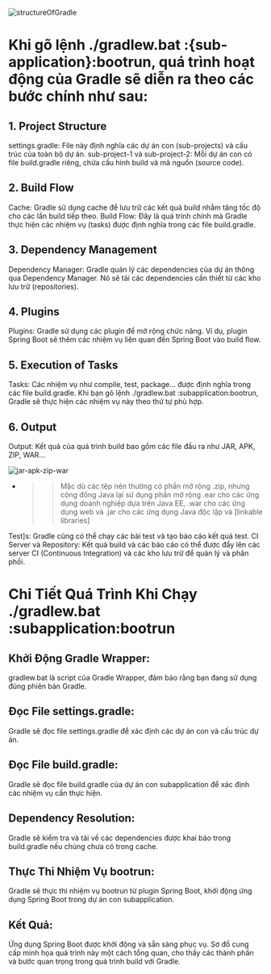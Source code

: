 ![structureOfGradle](https://docs.gradle.org/current/userguide/img/gradle-basic-2.png)

# Khi gõ lệnh ./gradlew.bat :{sub-application}:bootrun, quá trình hoạt động của Gradle sẽ diễn ra theo các bước chính như sau:

## 1. Project Structure
settings.gradle: File này định nghĩa các dự án con (sub-projects) và cấu trúc của toàn bộ dự án.
sub-project-1 và sub-project-2: Mỗi dự án con có file build.gradle riêng, chứa cấu hình build và mã nguồn (source code).
## 2. Build Flow
Cache: Gradle sử dụng cache để lưu trữ các kết quả build nhằm tăng tốc độ cho các lần build tiếp theo.
Build Flow: Đây là quá trình chính mà Gradle thực hiện các nhiệm vụ (tasks) được định nghĩa trong các file build.gradle.
## 3. Dependency Management
Dependency Manager: Gradle quản lý các dependencies của dự án thông qua Dependency Manager. Nó sẽ tải các dependencies cần thiết từ các kho lưu trữ (repositories).
## 4. Plugins
Plugins: Gradle sử dụng các plugin để mở rộng chức năng. Ví dụ, plugin Spring Boot sẽ thêm các nhiệm vụ liên quan đến Spring Boot vào build flow.
## 5. Execution of Tasks
Tasks: Các nhiệm vụ như compile, test, package... được định nghĩa trong các file build.gradle. Khi bạn gõ lệnh ./gradlew.bat :subapplication:bootrun, Gradle sẽ thực hiện các nhiệm vụ này theo thứ tự phù hợp.
## 6. Output
Output: Kết quả của quá trình build bao gồm các file đầu ra như JAR, APK, ZIP, WAR...

![jar-apk-zip-war](https://velog.velcdn.com/images/ghkdwp018/post/7f292fe8-9a7b-43e4-9861-a471bb5f8002/image.png)

- >> Mặc dù các tệp nén thường có phần mở rộng .zip, nhưng cộng đồng Java lại sử dụng phần mở rộng .ear cho các ứng dụng doanh nghiệp dựa trên Java EE, .war cho các ứng dụng web và .jar cho các ứng dụng Java độc lập và [linkable libraries]

Test]s: Gradle cũng có thể chạy các bài test và tạo báo cáo kết quả test.
CI Server và Repository: Kết quả build và các báo cáo có thể được đẩy lên các server CI (Continuous Integration) và các kho lưu trữ để quản lý và phân phối.
# Chi Tiết Quá Trình Khi Chạy ./gradlew.bat :subapplication:bootrun
## Khởi Động Gradle Wrapper:

gradlew.bat là script của Gradle Wrapper, đảm bảo rằng bạn đang sử dụng đúng phiên bản Gradle.
## Đọc File settings.gradle:

Gradle sẽ đọc file settings.gradle để xác định các dự án con và cấu trúc dự án.
## Đọc File build.gradle:

Gradle sẽ đọc file build.gradle của dự án con subapplication để xác định các nhiệm vụ cần thực hiện.
## Dependency Resolution:

Gradle sẽ kiểm tra và tải về các dependencies được khai báo trong build.gradle nếu chúng chưa có trong cache.
## Thực Thi Nhiệm Vụ bootrun:

Gradle sẽ thực thi nhiệm vụ bootrun từ plugin Spring Boot, khởi động ứng dụng Spring Boot trong dự án con subapplication.
## Kết Quả:

Ứng dụng Spring Boot được khởi động và sẵn sàng phục vụ.
Sơ đồ cung cấp minh họa quá trình này một cách tổng quan, cho thấy các thành phần và bước quan trọng trong quá trình build với Gradle.
